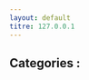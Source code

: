 ```yaml
---
layout: default
titre: 127.0.0.1
---
```


<main class="container mt-5">

  <h2 class="mb-4">Categories :</h2>

</main>